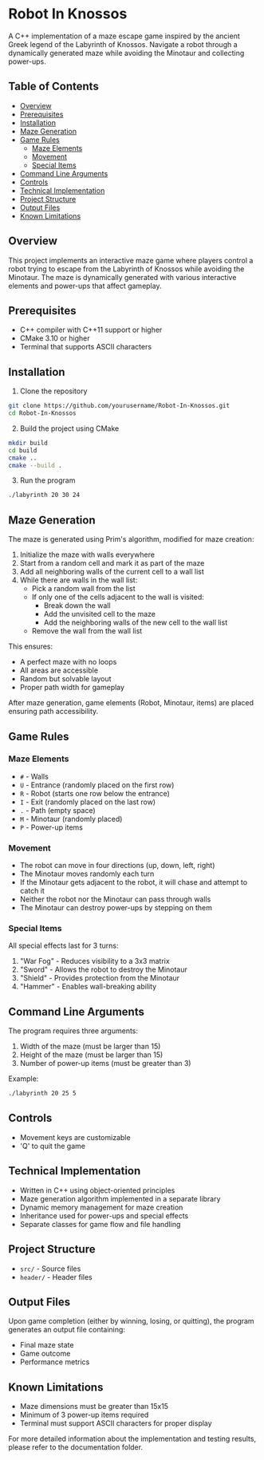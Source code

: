 # Robot In Knossos

A C++ implementation of a maze escape game inspired by the ancient Greek legend of the Labyrinth of Knossos. Navigate a robot through a dynamically generated maze while avoiding the Minotaur and collecting power-ups.

## Table of Contents
- [Overview](#overview)
- [Prerequisites](#prerequisites)
- [Installation](#installation)
- [Maze Generation](#maze-generation)
- [Game Rules](#game-rules)
  - [Maze Elements](#maze-elements)
  - [Movement](#movement)
  - [Special Items](#special-items)
- [Command Line Arguments](#command-line-arguments)
- [Controls](#controls)
- [Technical Implementation](#technical-implementation)
- [Project Structure](#project-structure)
- [Output Files](#output-files)
- [Known Limitations](#known-limitations)

## Overview
This project implements an interactive maze game where players control a robot trying to escape from the Labyrinth of Knossos while avoiding the Minotaur. The maze is dynamically generated with various interactive elements and power-ups that affect gameplay.

## Prerequisites
- C++ compiler with C++11 support or higher
- CMake 3.10 or higher
- Terminal that supports ASCII characters

## Installation
1. Clone the repository
```bash
git clone https://github.com/yourusername/Robot-In-Knossos.git
cd Robot-In-Knossos
```

2. Build the project using CMake
```bash
mkdir build
cd build
cmake ..
cmake --build .

```
3. Run the program
```bash
./labyrinth 20 30 24
```
## Maze Generation
The maze is generated using Prim's algorithm, modified for maze creation:

1. Initialize the maze with walls everywhere
2. Start from a random cell and mark it as part of the maze
3. Add all neighboring walls of the current cell to a wall list
4. While there are walls in the wall list:
   - Pick a random wall from the list
   - If only one of the cells adjacent to the wall is visited:
     - Break down the wall
     - Add the unvisited cell to the maze
     - Add the neighboring walls of the new cell to the wall list
   - Remove the wall from the wall list

This ensures:
- A perfect maze with no loops
- All areas are accessible
- Random but solvable layout
- Proper path width for gameplay

After maze generation, game elements (Robot, Minotaur, items) are placed ensuring path accessibility.

## Game Rules

### Maze Elements
- `#` - Walls
- `U` - Entrance (randomly placed on the first row)
- `R` - Robot (starts one row below the entrance)
- `I` - Exit (randomly placed on the last row)
- `.` - Path (empty space)
- `M` - Minotaur (randomly placed)
- `P` - Power-up items

### Movement
- The robot can move in four directions (up, down, left, right)
- The Minotaur moves randomly each turn
- If the Minotaur gets adjacent to the robot, it will chase and attempt to catch it
- Neither the robot nor the Minotaur can pass through walls
- The Minotaur can destroy power-ups by stepping on them

### Special Items
All special effects last for 3 turns:
1. "War Fog" - Reduces visibility to a 3x3 matrix
2. "Sword" - Allows the robot to destroy the Minotaur
3. "Shield" - Provides protection from the Minotaur
4. "Hammer" - Enables wall-breaking ability

## Command Line Arguments
The program requires three arguments:
1. Width of the maze (must be larger than 15)
2. Height of the maze (must be larger than 15)
3. Number of power-up items (must be greater than 3)

Example:
```bash
./labyrinth 20 25 5
```

## Controls
- Movement keys are customizable
- 'Q' to quit the game

## Technical Implementation
- Written in C++ using object-oriented principles
- Maze generation algorithm implemented in a separate library
- Dynamic memory management for maze creation
- Inheritance used for power-ups and special effects
- Separate classes for game flow and file handling

## Project Structure
- `src/` - Source files
- `header/` - Header files


## Output Files
Upon game completion (either by winning, losing, or quitting), the program generates an output file containing:
- Final maze state
- Game outcome
- Performance metrics


## Known Limitations
- Maze dimensions must be greater than 15x15
- Minimum of 3 power-up items required
- Terminal must support ASCII characters for proper display

For more detailed information about the implementation and testing results, please refer to the documentation folder.